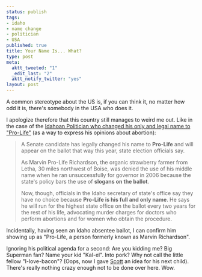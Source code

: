 ```yaml
--- 
status: publish
tags: 
- idaho
- name change
- politician
- USA
published: true
title: Your Name Is... What?
type: post
meta: 
  aktt_tweeted: "1"
  _edit_last: "2"
  aktt_notify_twitter: "yes"
layout: post
---
```

A common stereotype about the US is, if you can think it, no matter how odd it is, there's somebody in the USA who does it.

I apologize therefore that this country still manages to weird me out. Like in the case of the <a href="http://www.cbsnews.com/stories/2008/03/19/national/main3949353.shtml?source=RSSattr=HOME_3949353">Idahoan Politician who changed his only and legal name to "Pro-Life"</a> (as a way to express his opinions about abortion):

<blockquote>A Senate candidate has legally changed his name to <strong>Pro-Life</strong> and will appear on the ballot that way this year, state election officials say.

As Marvin Pro-Life Richardson, the organic strawberry farmer from Letha, 30 miles northwest of Boise, was denied the use of his middle name when he ran unsuccessfully for governor in 2006 because the state's policy bars the use of <strong>slogans on the ballot</strong>.

Now, though, officials in the Idaho secretary of state's office say they have no choice because <strong>Pro-Life is his full and only name</strong>. He says he will run for the highest state office on the ballot every two years for the rest of his life, advocating murder charges for doctors who perform abortions and for women who obtain the procedure.</blockquote>

Incidentally, having seen an Idaho absentee ballot, I can confirm him showing up as "Pro-Life, a person formerly known as Marvin Richardson".

Ignoring his political agenda for a second: Are you kidding me? Big Superman fan? Name your kid "Kal-el". Into pork? Why not call the little fellow "I-love-bacon"? (Oops, now I gave <a href="http://bacongeek.com/about/">Scott</a> an idea for his next child). There's really nothing crazy enough not to be done over here. Wow.
